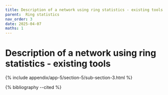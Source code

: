 ```yaml
---
title: Description of a network using ring statistics - existing tools
parent:  Ring statistics
nav_order: 3
date: 2025-04-07
maths: 1
---
```


# Description of a network using ring statistics - existing tools

{% include appendix/app-5/section-5/sub-section-3.html %}

{% bibliography --cited %}


